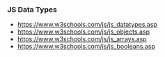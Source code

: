 
### JS Data Types
- https://www.w3schools.com/js/js_datatypes.asp
- https://www.w3schools.com/js/js_objects.asp
- https://www.w3schools.com/js/js_arrays.asp
- https://www.w3schools.com/js/js_booleans.asp
